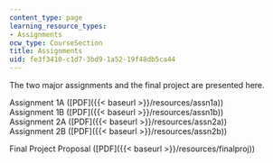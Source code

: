 ```yaml
---
content_type: page
learning_resource_types:
- Assignments
ocw_type: CourseSection
title: Assignments
uid: fe3f3410-c1d7-3bd9-1a52-19f48db5ca44
---
```


The two major assignments and the final project are presented here.

Assignment 1A ([PDF]({{< baseurl >}}/resources/assn1a))  
Assignment 1B ([PDF]({{< baseurl >}}/resources/assn1b))  
Assignment 2A ([PDF]({{< baseurl >}}/resources/assn2a))  
Assignment 2B ([PDF]({{< baseurl >}}/resources/assn2b))

Final Project Proposal ([PDF]({{< baseurl >}}/resources/finalproj))